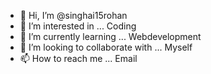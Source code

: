 - 👋 Hi, I’m @singhai15rohan
- 👀 I’m interested in ... Coding
- 🌱 I’m currently learning ... Webdevelopment
- 💞️ I’m looking to collaborate with ... Myself
- 📫 How to reach me ... Email

<!---
singhai15rohan/singhai15rohan is a ✨ special ✨ repository because its `README.md` (this file) appears on your GitHub profile.
You can click the Preview link to take a look at your changes.
--->
